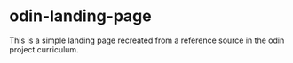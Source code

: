 # odin-landing-page

This is a simple landing page recreated from a reference source in the odin project curriculum.